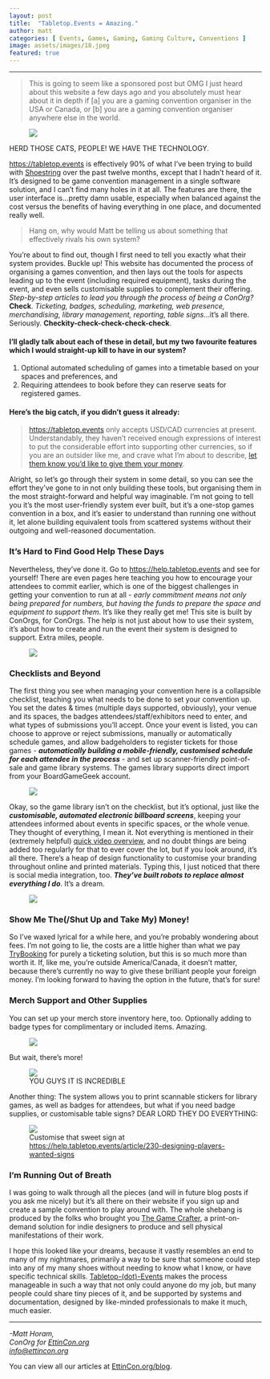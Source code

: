 ```yaml
---
layout: post
title:  "Tabletop.Events = Amazing."
author: matt
categories: [ Events, Games, Gaming, Gaming Culture, Conventions ]
image: assets/images/18.jpeg
featured: true
---
```


<section name="6767" class="section section--body section--first"><div class="section-divider"><hr class="section-divider"></div><div class="section-content"><div class="section-inner sectionLayout--insetColumn"><blockquote name="1979" id="1979" class="graf graf--blockquote graf-after--h3">This is going to seem like a sponsored post but OMG I just heard about this website a few days ago and you absolutely must hear about it in depth if [a] you are a gaming convention organiser in the USA or Canada, or [b] you are a gaming convention organiser anywhere else in the world.</blockquote>

<figure name="bfad" id="bfad" class="graf graf--figure graf-after--blockquote"><img class="graf-image" data-image-id="1*upqbKqcUuxQ6s9LcQQ9KfA.jpeg" data-width="768" data-height="449" src="../assets/images/18a.png"></div><figcaption class="imageCaption">HERD THOSE CATS, PEOPLE! WE HAVE THE TECHNOLOGY.</figcaption></figure>

<p name="5604" id="5604" class="graf graf--p graf-after--figure"><a href="https://tabletop.events/" data-href="https://tabletop.events/" class="markup--anchor markup--p-anchor" rel="nofollow noopener noopener" target="_blank">https://tabletop.events</a> is effectively 90% of what I’ve been trying to build with <a href="https://EttinCon.org/shoestring" data-href="https://EttinCon.org/shoestring" class="markup--anchor markup--p-anchor" rel="noopener" target="_blank">Shoestring</a> over the past twelve months, except that I hadn’t heard of it. It’s designed to be game convention management in a single software solution, and I can’t find many holes in it at all. The features are there, the user interface is…pretty damn usable, especially when balanced against the cost versus the benefits of having everything in one place, and documented really well.</p><blockquote name="debe" id="debe" class="graf graf--pullquote graf-after--p">Hang on, why would Matt be telling us about something that effectively rivals his own system?</blockquote><p name="a145" id="a145" class="graf graf--p graf-after--pullquote">You’re about to find out, though I first need to tell you exactly what their system provides. Buckle up! This website has documented the process of organising a games convention, and then lays out the tools for aspects leading up to the event (including required equipment), tasks during the event, and even sells customisable supplies to complement their offering. <em class="markup--em markup--p-em">Step-by-step articles to lead you through the process of being a ConOrg?</em> <strong class="markup--strong markup--p-strong">Check</strong>. <em class="markup--em markup--p-em">Ticketing, badges, scheduling, marketing, web presence, merchandising, library management, reporting, table signs</em>…it’s all there. Seriously. <strong class="markup--strong markup--p-strong">Checkity-check-check-check-check</strong>.</p><h4 name="eee3" id="eee3" class="graf graf--h4 graf-after--p">I’ll gladly talk about each of these in detail, but my two favourite features which I would straight-up kill to have in our system?</h4><ol class="postList"><li name="b769" id="b769" class="graf graf--li graf-after--h4">Optional automated scheduling of games into a timetable based on your spaces and preferences, and</li><li name="a4b8" id="a4b8" class="graf graf--li graf-after--li">Requiring attendees to book before they can reserve seats for registered games.</li></ol><h4 name="6bf2" id="6bf2" class="graf graf--h4 graf-after--li">Here’s the big catch, if you didn’t guess it already:</h4><blockquote name="44aa" id="44aa" class="graf graf--blockquote graf-after--h4"><a href="https://tabletop.events" data-href="https://tabletop.events" class="markup--anchor markup--blockquote-anchor" rel="noopener" target="_blank">https://tabletop.events</a> only accepts USD/CAD currencies at present. Understandably, they haven’t received enough expressions of interest to put the considerable effort into supporting other currencies, so if you are an outsider like me, and crave what I’m about to describe, <a href="mailto:info@tabletop.events" data-href="mailto:info@tabletop.events" class="markup--anchor markup--blockquote-anchor" target="_blank">let them know you’d like to give them your money</a>.</blockquote><p name="fa26" id="fa26" class="graf graf--p graf-after--blockquote">Alright, so let’s go through their system in some detail, so you can see the effort they’ve gone to in not only building these tools, but organising them in the most straight-forward and helpful way imaginable. I’m not going to tell you it’s the most user-friendly system ever built, but it’s a one-stop games convention in a box, and it’s easier to understand than running one without it, let alone building equivalent tools from scattered systems without their outgoing and well-reasoned documentation.</p><h3 name="8bf2" id="8bf2" class="graf graf--h3 graf-after--p">It’s Hard to Find Good Help These Days</h3><p name="c2b0" id="c2b0" class="graf graf--p graf-after--h3">Nevertheless, they’ve done it. Go to <a href="https://help.tabletop.events/" data-href="https://help.tabletop.events/" class="markup--anchor markup--p-anchor" rel="nofollow noopener" target="_blank">https://help.tabletop.events</a> and see for yourself! There are even pages here teaching you how to encourage your attendees to commit earlier, which is one of the biggest challenges in getting your convention to run at all - <em class="markup--em markup--p-em">early commitment means not only being prepared for numbers, but having the funds to prepare the space and equipment to support them</em>. It’s like they really get me! This site is built by ConOrgs, for ConOrgs. The help is not just about how to use their system, it’s about how to create and run the event their system is designed to support. Extra miles, people.</p>

<figure name="a838" id="a838" class="graf graf--figure graf-after--p"><img class="graf-image" data-image-id="1*JJTRqTzaKj8dxNaES-BU5A.png" data-width="1560" data-height="820" src="../assets/images/18b.png"></figure>

<h3 name="2d14" id="2d14" class="graf graf--h3 graf-after--figure">Checklists and Beyond</h3><p name="75ad" id="75ad" class="graf graf--p graf-after--h3">The first thing you see when managing your convention here is a collapsible checklist, teaching you what needs to be done to set your convention up. You set the dates &amp; times (multiple days supported, obviously), your venue and its spaces, the badges attendees/staff/exhibitors need to enter, and what types of submissions you’ll accept. Once your event is listed, you can choose to approve or reject submissions, manually or automatically schedule games, and allow badgeholders to register tickets for those games - <strong class="markup--strong markup--p-strong"><em class="markup--em markup--p-em">automatically building a mobile-friendly, customised schedule for each attendee in the process</em></strong> - and set up scanner-friendly point-of-sale and game library systems. The games library supports direct import from your BoardGameGeek account.</p>

<figure name="711c" id="711c" class="graf graf--figure graf-after--p"><img class="graf-image" data-image-id="1*cpOHgYRXVxJ7CSbDba_Vow.png" data-width="1356" data-height="589" src="../assets/images/18c.png"></figure>

<p name="2f50" id="2f50" class="graf graf--p graf-after--figure">Okay, so the game library isn’t on the checklist, but it’s optional, just like the <strong class="markup--strong markup--p-strong"><em class="markup--em markup--p-em">customisable, automated electronic billboard screens</em></strong>, keeping your attendees informed about events in specific spaces, or the whole venue. They thought of everything, I mean it. Not everything is mentioned in their (extremely helpful) <a href="https://youtu.be/WcbcZRvvld4" data-href="https://youtu.be/WcbcZRvvld4" class="markup--anchor markup--p-anchor" rel="noopener" target="_blank">quick video overview</a>, and no doubt things are being added too regularly for that to ever cover the lot, but if you look around, it’s all there. There’s a heap of design functionality to customise your branding throughout online and printed materials. Typing this, I just noticed that there is social media integration, too. <strong class="markup--strong markup--p-strong"><em class="markup--em markup--p-em">They’ve built robots to replace almost everything I do</em></strong>. It’s a dream.</p>

<figure name="f670" id="f670" class="graf graf--figure graf-after--p"><img class="graf-image" data-image-id="1*G_Uv85zoYvYjuVCGagQuUw.png" data-width="1544" data-height="847" src="../assets/images/18d.png"></figure>

<h3 name="509b" id="509b" class="graf graf--h3 graf-after--figure">Show Me The(/Shut Up and Take My) Money!</h3><p name="b094" id="b094" class="graf graf--p graf-after--h3">So I’ve waxed lyrical for a while here, and you’re probably wondering about fees. I’m not going to lie, the costs are a little higher than what we pay <a href="https://trybooking.com" data-href="https://trybooking.com" class="markup--anchor markup--p-anchor" rel="noopener" target="_blank">TryBooking</a> for purely a ticketing solution, but this is so much more than worth it. If, like me, you’re outside America/Canada, it doesn’t matter, because there’s currently no way to give these brilliant people your foreign money. I’m looking forward to having the option in the future, that’s for sure!</p>

<h3 name="5b7c" id="5b7c" class="graf graf--h3 graf-after--figure">Merch Support and Other Supplies</h3><p name="33d2" id="33d2" class="graf graf--p graf-after--h3">You can set up your merch store inventory here, too. Optionally adding to badge types for complimentary or included items. Amazing.</p>

<figure name="9691" id="9691" class="graf graf--figure graf-after--p"><img class="graf-image" data-image-id="1*2maWkQOLsfHGrd12ZKmQLQ.png" data-width="1478" data-height="607" src="../assets/images/18e.png"></div><figcaption class="imageCaption">But wait, there’s more!</figcaption></figure>

<figure name="fcbc" id="fcbc" class="graf graf--figure graf-after--figure"><img class="graf-image" data-image-id="1*e5OCA-4Q5x_mYJME_QYADQ.png" data-width="1489" data-height="1703" src="../assets/images/18f.png"></div><figcaption class="imageCaption">YOU GUYS IT IS INCREDIBLE</figcaption></figure>

<p name="1095" id="1095" class="graf graf--p graf-after--figure">Another thing: The system allows you to print scannable stickers for library games, as well as badges for attendees, but what if you need badge supplies, or customisable table signs? DEAR LORD THEY DO EVERYTHING:</p>

<figure name="9fa6" id="9fa6" class="graf graf--figure graf-after--p"><img class="graf-image" data-image-id="1*UDCQnhEJPBYkdJUb5xl6xg.png" data-width="1471" data-height="1793" src="../assets/images/18g.png"></div><figcaption class="imageCaption">Customise that sweet sign at <a href="https://help.tabletop.events/article/230-designing-players-wanted-signs" data-href="https://help.tabletop.events/article/230-designing-players-wanted-signs" class="markup--anchor markup--figure-anchor" rel="nofollow noopener" target="_blank">https://help.tabletop.events/article/230-designing-players-wanted-signs</a></figcaption></figure>

<h3 name="953a" id="953a" class="graf graf--h3 graf-after--figure">I’m Running Out of Breath</h3><p name="0687" id="0687" class="graf graf--p graf-after--h3">I was going to walk through all the pieces (and will in future blog posts if you ask me nicely) but it’s all there on their website if you sign up and create a sample convention to play around with. The whole shebang is produced by the folks who brought you <a href="https://www.thegamecrafter.com" data-href="https://www.thegamecrafter.com" class="markup--anchor markup--p-anchor" rel="noopener" target="_blank">The Game Crafter</a>, a print-on-demand solution for indie designers to produce and sell physical manifestations of their work.</p><p name="1873" id="1873" class="graf graf--p graf-after--p graf--trailing">I hope this looked like your dreams, because it vastly resembles an end to many of my nightmares, primarily a way to be sure that someone could step into any of my many shoes without needing to know what I know, or have specific technical skills. <a href="https://tabletop.events" data-href="https://tabletop.events" class="markup--anchor markup--p-anchor" rel="noopener" target="_blank">Tabletop-(dot)-Events</a> makes the process manageable in such a way that not only could anyone do my job, but many people could share tiny pieces of it, and be supported by systems and documentation, designed by like-minded professionals to make it much, much easier.</p></div></div></section><section name="a249" class="section section--body section--last"><div class="section-divider"><hr class="section-divider"></div><div class="section-content"><div class="section-inner sectionLayout--insetColumn"><p name="e8de" id="e8de" class="graf graf--p graf--leading"><em class="markup--em markup--p-em">-Matt Horam,<br>ConOrg for </em><a href="https://EttinCon.org" data-href="https://EttinCon.org" class="markup--anchor markup--p-anchor" rel="noopener" target="_blank"><em class="markup--em markup--p-em">EttinCon.org</em></a><em class="markup--em markup--p-em"><br></em><a href="mailto:info@EttinCon.org" data-href="mailto:info@EttinCon.org" class="markup--anchor markup--p-anchor" target="_blank"><em class="markup--em markup--p-em">info@ettincon.org</em></a></p><p name="2830" id="2830" class="graf graf--p graf-after--p graf--trailing">You can view all our articles at <a href="https://EttinCon.org/blog" data-href="https://EttinCon.org/blog" class="markup--anchor markup--p-anchor" rel="noopener" target="_blank">EttinCon.org/blog</a>.</p></div></div></section>